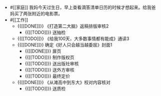 - #[[家庭]] 我妈今天过生日，早上查看滴答清单日历的时候才想起来。给我爸妈买了两张附近的电影票。
- #[[工作]]
    - {{[[DONE]]}} 《打造第二大脑》返稿排版审核2
        - {{[[TODO]]}} 送抽检
    - {{[[TODO]]}} 《给我100天，大多数事情都有能成》通读3 
    - {{[[DONE]]}} 确定《好人只会越当越委屈》封面1
        - {{[[DONE]]}} 扉页
        - {{[[TODO]]}} 制作版权页
        - {{[[TODO]]}} 送出版社审核
        - {{[[TODO]]}} 送外方审核
        - {{[[TODO]]}} 最终定价
    - {{[[DONE]]}} 《从滩高中到东大》校对内容核对
        - {{[[TODO]]}} 送质检
